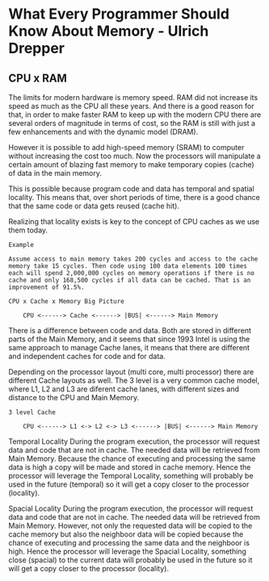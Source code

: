 # What Every Programmer Should Know About Memory - Ulrich Drepper

## CPU x RAM
The limits for modern hardware is memory speed. RAM did not increase its speed as much as the CPU all these years.
And there is a good reason for that, in order to make faster RAM to keep up with the modern CPU there are several orders of 
magnitude in terms of cost, so the RAM is still with just a few enhancements and with the dynamic model (DRAM).

However it is possible to add high-speed memory (SRAM) to computer without increasing the cost too much. Now the processors
will manipulate a certain amount of blazing fast memory to make temporary copies (cache) of data in the main memory.

This is possible because program code and data has temporal and spatial locality. This means that, over short periods of time,
there is a good chance that the same code or data gets reused (cache hit).

Realizing that locality exists is key to the concept of CPU caches as we use them today.

`Example`
```
Assume access to main memory takes 200 cycles and access to the cache memory take 15 cycles. Then code using 100 data elements 100 times each will spend 2,000,000 cycles on memory operations if there is no cache and only 168,500 cycles if all data can be cached. That is an improvement of 91.5%.
```

`CPU x Cache x Memory Big Picture`
```
    CPU <------> Cache <------> |BUS| <------> Main Memory
```

There is a difference between code and data. Both are stored in different parts of the Main Memory, and it seems that since 1993 Intel is using the same approach to manage Cache lanes, it means that there are different and independent caches for code and for data.

Depending on the processor layout (multi core, multi processor) there are different Cache layouts as well. The 3 level is a very common cache model, where L1, L2 and L3 are diferent cache lanes, with different sizes and distance to the CPU and Main Memory.

`3 level Cache`
```
    CPU <------> L1 <-> L2 <-> L3 <------> |BUS| <------> Main Memory

```

Temporal Locality
During the program execution, the processor will request data and code that are not in cache. The needed data will be retrieved from Main Memory. Because the chance of executing and processing the same data is high a copy will be made and stored in cache memory. Hence the processor will leverage the Temporal Locality, something will probably be used in the future (temporal) so it will get a copy closer to the processor (locality).

Spacial Locality
During the program execution, the processor will request data and code that are not in cache. The needed data will be retrieved from Main Memory. However, not only the requested data will be copied to the cache memory but also the neighboor data will be copied because the chance of executing and processing the same data and the neighboor is high. Hence the processor will leverage the Spacial Locality, something close (spacial) to the current data will probably be used in the future so it will get a copy closer to the processor (locality).
